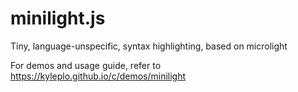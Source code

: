 minilight.js
=============

Tiny, language-unspecific, syntax highlighting, based on microlight

For demos and usage guide, refer to https://kyleplo.github.io/c/demos/minilight
